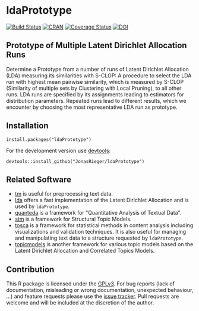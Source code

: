 # ldaPrototype

[![Build Status](https://travis-ci.org/JonasRieger/ldaPrototype.svg?branch=master)](https://travis-ci.org/JonasRieger/ldaPrototype) 
[![CRAN](https://www.r-pkg.org/badges/version/ldaPrototype)](https://cran.r-project.org/package=ldaPrototype)
[![Coverage Status](https://coveralls.io/repos/github/JonasRieger/ldaPrototype/badge.svg?branch=master)](https://coveralls.io/github/JonasRieger/ldaPrototype?branch=master)
[![DOI](https://zenodo.org/badge/187803702.svg)](https://zenodo.org/badge/latestdoi/187803702)

## Prototype of Multiple Latent Dirichlet Allocation Runs
Determine a Prototype from a number of runs of Latent Dirichlet Allocation (LDA) measuring its similarities with S-CLOP: A procedure to select the LDA run with highest mean pairwise similarity, which is measured by S-CLOP (Similarity of multiple sets by Clustering with Local Pruning), to all other runs. LDA runs are specified by its assignments leading to estimators for distribution parameters. Repeated runs lead to different results, which we encounter by choosing the most representative LDA run as prototype.

## Installation
```{R}
install.packages("ldaPrototype")
```
For the development version use [devtools](https://cran.r-project.org/package=devtools):
```{R}
devtools::install_github("JonasRieger/ldaPrototype")
```

## Related Software
* [tm](https://CRAN.R-project.org/package=tm) is useful for preprocessing text data.
* [lda](https://CRAN.R-project.org/package=lda) offers a fast implementation of the Latent Dirichlet Allocation and is used by ``ldaPrototype``.
* [quanteda](https://quanteda.io/) is a framework for "Quantitative Analysis of Textual Data".
* [stm](https://www.structuraltopicmodel.com/) is a framework for Structural Topic Models.
* [tosca](https://CRAN.R-project.org/package=tosca) is a framework for statistical methods in content analysis including visualizations and validation techniques. It is also useful for managing and manipulating text data to a structure requested by ``ldaPrototype``.
* [topicmodels](https://CRAN.R-project.org/package=topicmodels) is another framework for various topic models based on the Latent Dirichlet Allocation and Correlated Topics Models.

## Contribution
This R package is licensed under the [GPLv3](https://www.gnu.org/licenses/gpl-3.0.en.html).
For bug reports (lack of documentation, misleading or wrong documentation, unexpected behaviour, ...) and feature requests please use the [issue tracker](https://github.com/JonasRieger/ldaPrototype/issues).
Pull requests are welcome and will be included at the discretion of the author.
